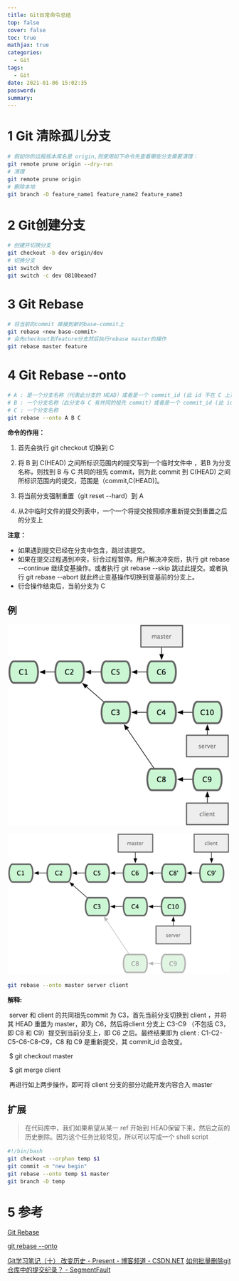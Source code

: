 ```yaml
---
title: Git日常命令总结
top: false
cover: false
toc: true
mathjax: true
categories:
  - Git
tags:
  - Git
date: 2021-01-06 15:02:35
password:
summary:
---
```


# 1 Git 清除孤儿分支

```bash
# 假如你的远程版本库名是 origin,则使用如下命令先查看哪些分支需要清理：
git remote prune origin --dry-run
# 清理
git remote prune origin
# 删除本地
git branch -D feature_name1 feature_name2 feature_name3
```

# 2 Git创建分支

```bash
# 创建并切换分支
git checkout -b dev origin/dev
# 切换分支
git switch dev
git switch -c dev 0810beaed7
```

# 3 Git Rebase 

```bash
# 将当前的commit 嫁接到新的base-commit上
git rebase <new base-commit> 
# 会先checkout到feature分支然后执行rebase master的操作
git rebase master feature
```

# 4 Git Rebase --onto

```bash
# A : 是一个分支名称（代表此分支的 HEAD）或者是一个 commit_id (此 id 不在 C 上)      
# B : 一个分支名称（此分支与 C 有共同的祖先 commit）或者是一个 commit_id (此 id 在 C 上)     
# C : 一个分支名称
git rebase --onto A B C 
```

**命令的作用：**

1. 首先会执行 git checkout 切换到 C

2.  将 B 到 C(HEAD) 之间所标识范围内的提交写到一个临时文件中 ，若B 为分支名称，则找到 B 与 C 共同的祖先 commit，则为此 commit 到 C(HEAD) 之间所标识范围内的提交，范围是（commit,C(HEAD)]。

3. 将当前分支强制重置（git reset --hard）到 A

4. 从2中临时文件的提交列表中，一个一个将提交按照顺序重新提交到重置之后的分支上

**注意：**

* 如果遇到提交已经在分支中包含，跳过该提交。
* 如果在提交过程遇到冲突，衍合过程暂停。用户解决冲突后，执行 git rebase --continue 继续变基操作。或者执行 git rebase --skip 跳过此提交。或者执行 git rebase --abort 就此终止变基操作切换到变基前的分支上。
* 衍合操作结束后，当前分支为 C

## 例

![原图片](https://raw.githubusercontent.com/lijinzedev/picture/main/img/20210702134539.png)

![执行后](https://raw.githubusercontent.com/lijinzedev/picture/main/img/20210702134615.png)

```bash
git rebase --onto master server client
```

**解释:**

​       server 和 client 的共同祖先commit 为 C3，首先当前分支切换到 client ，并将其 HEAD 重置为 master，即为 C6，然后将client 分支上 C3-C9 （不包括 C3，即 C8 和 C9）提交到当前分支上，即 C6 之后。最终结果即为 client : C1-C2-C5-C6-C8-C9，C8 和 C9 是重新提交，其 commit_id 会改变。

​        $ git checkout master 

​        $ git merge client 

​        再进行如上两步操作，即可将 client 分支的部分功能开发内容合入 master

## 扩展

> 在代码库中，我们如果希望从某一 ref 开始到 HEAD保留下来，然后之前的历史删除。因为这个任务比较常见，所以可以写成一个 shell script 

```bash
#!/bin/bash
git checkout --orphan temp $1
git commit -m "new begin"
git rebase --onto temp $1 master
git branch -D temp
```



# 5 参考

[Git Rebase](lixingcong.github.io/2019/12/04/git-rebase/)

[git rebase --onto ](https://www.zhihu.com/question/60279937)

[Git学习笔记（十） 改变历史 - Present - 博客频道 - CSDN.NET](https://link.zhihu.com/?target=http%3A//blog.csdn.net/agul_/article/details/7843182)
[如何批量删除git仓库中的提交纪录？ - SegmentFault](https://link.zhihu.com/?target=https%3A//segmentfault.com/q/1010000002564327)